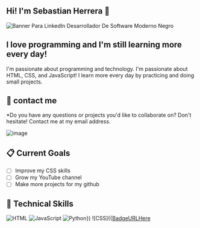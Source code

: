 ## Hi! I'm Sebastian Herrera 👋


![Banner Para LinkedIn Desarrollador De Software Moderno Negro](https://github.com/user-attachments/assets/98b50283-1709-4b49-b235-be36b046ef42)

## I love programming and I'm still learning more every day!

I'm passionate about programming and technology. I'm passionate about HTML, CSS, and JavaScript! I learn more every day by practicing and doing small projects.


## 📩 contact me

*Do you have any questions or projects you'd like to collaborate on? Don't hesitate! Contact me at my email address.

![image]({BadgeURLHere})

## 📋 Current Goals

- [ ] Improve my CSS skills
- [ ] Grow my YouTube channel
- [ ] Make more projects for my github

## 💼 Technical Skills

![HTML](https://img.shields.io/badge/HTML5-E34F26?style=for-the-badge&logo=html5&logoColor=white) ![JavaScript](https://img.shields.io/badge/JavaScript-323330?style=for-the-badge&logo=javascript&logoColor=F7DF1E) ![Python](https://img.shields.io/badge/Python-FFD43B?style=for-the-badge&logo=python&logoColor=blue)}) ![CSS]({[BadgeURLHere](https://img.shields.io/badge/CSS3-1572B6?style=for-the-badge&logo=css3&logoColor=white)
